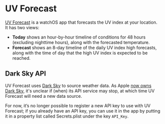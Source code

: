 # UV Forecast
[UV Forecast](https://wjwickham.com/uv-forecast) is a watchOS app that forecasts the UV index at your location. It has two views:
- **Today** shows an hour-by-hour timeline of conditions for 48 hours (excluding nighttime hours), along with the forecasted temperature.
- **Forecast** shows an 8-day timeline of the daily UV index high forecasts, along with the time of day that the high UV index is expected to be reached.

## Dark Sky API
UV Forecast uses [Dark Sky](https://darksky.net/poweredby) to source weather data. As Apple [now owns Dark Sky](https://blog.darksky.net/dark-sky-has-a-new-home/), it's unclear if (when) its API service may stop, at which time UV Forecast will need a new data source.

For now, it’s no longer possible to register a new API key to use with UV Forecast; if you already have an API key, you can use it in the app by putting it in a property list called Secrets.plist under the key `API_Key`.


